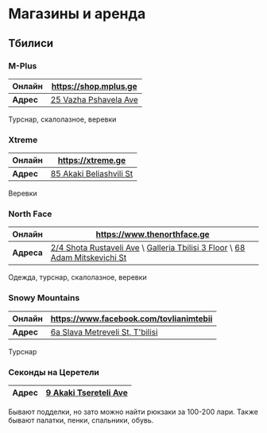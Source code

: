 # Магазины и аренда

## Тбилиси

### M-Plus
| **Онлайн** | https://shop.mplus.ge |
| - | - |
| **Адрес** | [25 Vazha Pshavela Ave](https://g.page/MplusGeorgia?share) |

Турснар, скалолазное, веревки

### Xtreme
| **Онлайн** | https://xtreme.ge |
| - | - |
**Адрес** | [85 Akaki Beliashvili St](https://goo.gl/maps/DRk7AQS2nCesqA928) |

Веревки

### North Face
| **Онлайн** | https://www.thenorthface.ge |
| - | - |
| **Адреса** | [2/4 Shota Rustaveli Ave](https://goo.gl/maps/SUQjrh59shi2TfCH7) \ [Galleria Tbilisi 3 Floor](https://goo.gl/maps/fBXSvY9gZEMMdts66) \ [68 Adam Mitskevichi St](https://goo.gl/maps/QmcdXVpPYe9CLAxWA) |


Одежда, турснар, скалолазное, веревки


### Snowy Mountains

| **Онлайн** | https://www.facebook.com/tovlianimtebii |
| - | - |
**Адрес** | [6a Slava Metreveli St, T'bilisi](https://goo.gl/maps/j8ay8BeaEQnTtbKN9)

Турснар

### Секонды на Церетели
**Адрес** | [9 Akaki Tsereteli Ave](https://goo.gl/maps/vsz8rjkM4pQuymjL8) |
| - | - |
Бывают подделки, но зато можно найти рюкзаки за 100-200 лари. Также бывают палатки, пенки, спальники, обувь.
